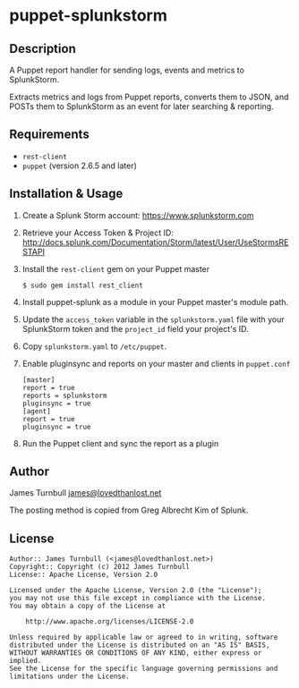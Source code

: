puppet-splunkstorm
==================

Description
-----------

A Puppet report handler for sending logs, events and metrics to SplunkStorm.

Extracts metrics and logs from Puppet reports, converts them to JSON, and
POSTs them to SplunkStorm as an event for later searching & reporting.

Requirements
------------

* `rest-client`
* `puppet` (version 2.6.5 and later)

Installation & Usage
--------------------

1. Create a Splunk Storm account: https://www.splunkstorm.com

2. Retrieve your Access Token & Project ID: http://docs.splunk.com/Documentation/Storm/latest/User/UseStormsRESTAPI

3.  Install the `rest-client` gem on your Puppet master

        $ sudo gem install rest_client

4.  Install puppet-splunk as a module in your Puppet master's module
    path.

5.  Update the `access_token` variable in the `splunkstorm.yaml` file with
    your SplunkStorm token and the `project_id` field your project's ID.

6.  Copy `splunkstorm.yaml` to `/etc/puppet`.

7.  Enable pluginsync and reports on your master and clients in `puppet.conf`

        [master]
        report = true
        reports = splunkstorm
        pluginsync = true
        [agent]
        report = true
        pluginsync = true

8.  Run the Puppet client and sync the report as a plugin

Author
------

James Turnbull <james@lovedthanlost.net>

The posting method is copied from Greg Albrecht Kim of Splunk.

License
-------

    Author:: James Turnbull (<james@lovedthanlost.net>)
    Copyright:: Copyright (c) 2012 James Turnbull
    License:: Apache License, Version 2.0

    Licensed under the Apache License, Version 2.0 (the "License");
    you may not use this file except in compliance with the License.
    You may obtain a copy of the License at

        http://www.apache.org/licenses/LICENSE-2.0

    Unless required by applicable law or agreed to in writing, software
    distributed under the License is distributed on an "AS IS" BASIS,
    WITHOUT WARRANTIES OR CONDITIONS OF ANY KIND, either express or implied.
    See the License for the specific language governing permissions and
    limitations under the License.
